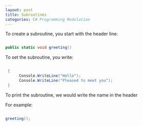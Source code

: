 ```yaml
--- 
layout: post
title: Subroutines
categories: C# Programming Modulation
---
```

 
 To create a subroutine, you start with the header line:
 
 ```csharp
 
 public static void greeting()
 
 ```
 
 To set the subroutine, you write:
 
 ```csharp
 
  {
       Console.WriteLine("Hello");
       Console.WriteLine("Pleased to meet you");
  }

 ```
 
 To print the subroutine, we would write the name in the header
 
 For example:
 
  ```csharp
 
greeting();

 ```
